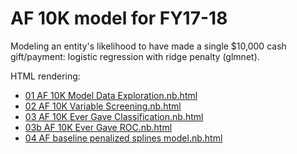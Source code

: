 # AF 10K model for FY17-18

Modeling an entity's likelihood to have made a single $10,000 cash gift/payment: logistic regression with ridge penalty (glmnet).

HTML rendering:

  * [01 AF 10K Model Data Exploration.nb.html](https://htmlpreview.github.io/?https://github.com/phively/ksm-models/blob/master/af-10k-fy17/01%20AF%2010K%20Model%20Data%20Exploration.nb.html)
  * [02 AF 10K Variable Screening.nb.html](https://htmlpreview.github.io/?https://github.com/phively/ksm-models/blob/master/af-10k-fy17/02%20AF%2010K%20Variable%20Screening.nb.html)
  * [03 AF 10K Ever Gave Classification.nb.html](https://htmlpreview.github.io/?https://github.com/phively/ksm-models/blob/master/af-10k-fy17/03%20AF%2010K%20Ever%20Gave%20Classification.nb.html)
  * [03b AF 10K Ever Gave ROC.nb.html](https://htmlpreview.github.io/?https://github.com/phively/ksm-models/blob/master/af-10k-fy17/03b%20AF%2010K%20Ever%20Gave%20ROC.nb.html)
  * [04 AF baseline penalized splines model.nb.html](https://htmlpreview.github.io/?https://github.com/phively/ksm-models/blob/master/af-10k-fy17/04%20AF%20baseline%20penalized%20splines%20model.nb.html)